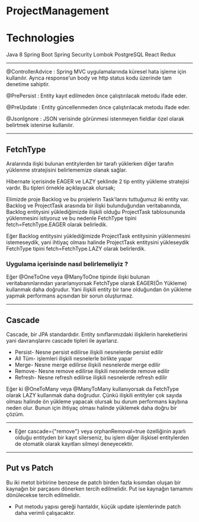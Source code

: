 # ProjectManagement


# Technologies
Java 8
Spring Boot
Spring Security
Lombok
PostgreSQL
React 
Redux


------------------

@ControllerAdvice : Spring MVC uygulamalarında küresel hata işleme için kullanılır. Ayrıca response'un body ve http status kodu üzerinde tam denetime sahiptir.

@PrePersist : Entity kayıt edilmeden önce çalıştırılacak metodu ifade eder.

@PreUpdate : Entity güncellenmeden önce çalıştırılacak metodu ifade eder.

@JsonIgnore : JSON verisinde görünmesi istenmeyen fieldlar özel olarak belirtmek istenirse kullanılır.


------------------ 

## FetchType  

Aralarında ilişki bulunan entitylerden bir tarafı yüklerken diğer tarafın yüklenme stratejisini belirlememize olanak sağlar.

Hibernate içerisinde EAGER ve LAZY şeklinde 2 tip entity yükleme stratejisi vardır. Bu tipleri örnekle açıklayacak olursak;

Elimizde proje Backlog ve bu projelerin Task'larını tuttuğumuz iki entity var. Backlog ve ProjectTask arasında bir ilişki bulunduğundan veritabanında, Backlog entitysini yüklediğimizde ilişkili olduğu ProjectTask tablosununda yüklenmesini istiyoruz ve bu nedenle FetchType tipini fetch=FetchType.EAGER olarak belirledik.

Eğer Backlog entitysini yüklediğimizde ProjectTask entitysinin yüklenmesini istemeseydik, yani ihtiyaç olması halinde ProjectTask entitysini yükleseydik FetchType tipini fetch=FetchType.LAZY olarak belirlerdik. 


### Uygulama içerisinde nasıl belirlemeliyiz ?

Eğer @OneToOne veya @ManyToOne tipinde ilişki bulunan veritabanınlarından yararlanıyorsak FetchType olarak EAGER(Ön Yükleme) kullanmak daha doğrudur. Yani ilişkili entity bir tane olduğundan ön yükleme yapmak performans açısından bir sorun oluşturmaz.

-----------------------------

## Cascade 

Cascade, bir JPA standardıdır. Entity sınıflarımızdaki ilişkilerin hareketlerini yani davranışlarını cascade tipleri ile ayarlarız.

* Persist- Nesne persist edilirse ilişkili nesnelerde persist edilir
* All	Tüm- işlemleri ilişkili nesnelerle birlikte yapar
* Merge-	Nesne merge edilirse ilişkili nesnelerde merge edilir
* Remove-	Nesne remove edilirse ilişkili nesnelerde remove edilir
* Refresh-	Nesne refresh edilirse ilişkili nesnelerde refresh edilir

Eğer ki  @OneToMany veya  @ManyToMany kullanıyorsak da FetchType olarak LAZY kullanmak daha doğrudur. Çünkü ilişkili entityler çok sayıda olması halinde ön yükleme yapacak olursak bu durum performans kaybına neden olur. Bunun için ihtiyaç olması halinde yüklemek daha doğru bir çözüm.

---------------

* Eğer cascade={"remove"} veya orphanRemoval=true özelliğinin ayarlı olduğu entityden bir kayıt silerseniz, bu işlem diğer ilişkisel entitylerden de otomatik olarak kayıtları silmeyi deneyecektir.

--------------

## Put vs Patch 

Bu iki metot birbirine benzese de patch birden fazla kısımdan oluşan bir kaynağın bir parçasını dönerken tercih edilmelidir. 
Put ise kaynağın tamamını dönülecekse tercih edilmelidir. 
* Put metodu yapısı gereği hantaldır, küçük update işlemlerinde patch daha verimli çalışacaktır.
